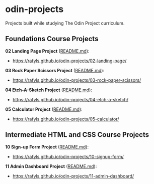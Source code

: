 # odin-projects
Projects built while studying The Odin Project curriculum.

## Foundations Course Projects

**02 Landing Page Project** ([README.md](./02-landing-page/README.md)):
- https://rafyls.github.io/odin-projects/02-landing-page/

**03 Rock Paper Scissors Project** ([README.md](./03-rock-paper-scissors/README.md)):
- https://rafyls.github.io/odin-projects/03-rock-paper-scissors/

**04 Etch-A-Sketch Project** ([README.md](./04-etch-a-sketch/README.md)):
- https://rafyls.github.io/odin-projects/04-etch-a-sketch/

**05 Calculator Project** ([README.md](./05-calculator/README.md)):
- https://rafyls.github.io/odin-projects/05-calculator/

## Intermediate HTML and CSS Course Projects

**10 Sign-up Form Project** ([README.md](./10-signup-form/README.md)):
- https://rafyls.github.io/odin-projects/10-signup-form/

**11 Admin Dashboard Project** ([README.md](./11-admin-dashboard/README.md)):
- https://rafyls.github.io/odin-projects/11-admin-dashboard/